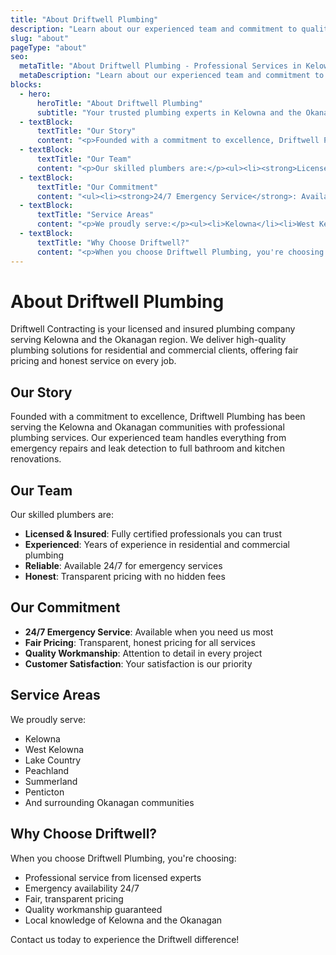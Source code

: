 ```yaml
---
title: "About Driftwell Plumbing"
description: "Learn about our experienced team and commitment to quality plumbing services in Kelowna and the Okanagan."
slug: "about"
pageType: "about"
seo:
  metaTitle: "About Driftwell Plumbing - Professional Services in Kelowna"
  metaDescription: "Learn about our experienced team and commitment to quality plumbing services in Kelowna and the Okanagan."
blocks:
  - hero:
      heroTitle: "About Driftwell Plumbing"
      subtitle: "Your trusted plumbing experts in Kelowna and the Okanagan region."
  - textBlock:
      textTitle: "Our Story"
      content: "<p>Founded with a commitment to excellence, Driftwell Plumbing has been serving the Kelowna and Okanagan communities with professional plumbing services. Our experienced team handles everything from emergency repairs and leak detection to full bathroom and kitchen renovations.</p>"
  - textBlock:
      textTitle: "Our Team"
      content: "<p>Our skilled plumbers are:</p><ul><li><strong>Licensed & Insured</strong>: Fully certified professionals you can trust</li><li><strong>Experienced</strong>: Years of experience in residential and commercial plumbing</li><li><strong>Reliable</strong>: Available 24/7 for emergency services</li><li><strong>Honest</strong>: Transparent pricing with no hidden fees</li></ul>"
  - textBlock:
      textTitle: "Our Commitment"
      content: "<ul><li><strong>24/7 Emergency Service</strong>: Available when you need us most</li><li><strong>Fair Pricing</strong>: Transparent, honest pricing for all services</li><li><strong>Quality Workmanship</strong>: Attention to detail in every project</li><li><strong>Customer Satisfaction</strong>: Your satisfaction is our priority</li></ul>"
  - textBlock:
      textTitle: "Service Areas"
      content: "<p>We proudly serve:</p><ul><li>Kelowna</li><li>West Kelowna</li><li>Lake Country</li><li>Peachland</li><li>Summerland</li><li>Penticton</li><li>And surrounding Okanagan communities</li></ul>"
  - textBlock:
      textTitle: "Why Choose Driftwell?"
      content: "<p>When you choose Driftwell Plumbing, you're choosing:</p><ul><li>Professional service from licensed experts</li><li>Emergency availability 24/7</li><li>Fair, transparent pricing</li><li>Quality workmanship guaranteed</li><li>Local knowledge of Kelowna and the Okanagan</li></ul><p>Contact us today to experience the Driftwell difference!</p>"
---
```


# About Driftwell Plumbing

Driftwell Contracting is your licensed and insured plumbing company serving Kelowna and the Okanagan region. We deliver high-quality plumbing solutions for residential and commercial clients, offering fair pricing and honest service on every job.

## Our Story

Founded with a commitment to excellence, Driftwell Plumbing has been serving the Kelowna and Okanagan communities with professional plumbing services. Our experienced team handles everything from emergency repairs and leak detection to full bathroom and kitchen renovations.

## Our Team

Our skilled plumbers are:
- **Licensed & Insured**: Fully certified professionals you can trust
- **Experienced**: Years of experience in residential and commercial plumbing
- **Reliable**: Available 24/7 for emergency services
- **Honest**: Transparent pricing with no hidden fees

## Our Commitment

- **24/7 Emergency Service**: Available when you need us most
- **Fair Pricing**: Transparent, honest pricing for all services
- **Quality Workmanship**: Attention to detail in every project
- **Customer Satisfaction**: Your satisfaction is our priority

## Service Areas

We proudly serve:
- Kelowna
- West Kelowna
- Lake Country
- Peachland
- Summerland
- Penticton
- And surrounding Okanagan communities

## Why Choose Driftwell?

When you choose Driftwell Plumbing, you're choosing:
- Professional service from licensed experts
- Emergency availability 24/7
- Fair, transparent pricing
- Quality workmanship guaranteed
- Local knowledge of Kelowna and the Okanagan

Contact us today to experience the Driftwell difference!
